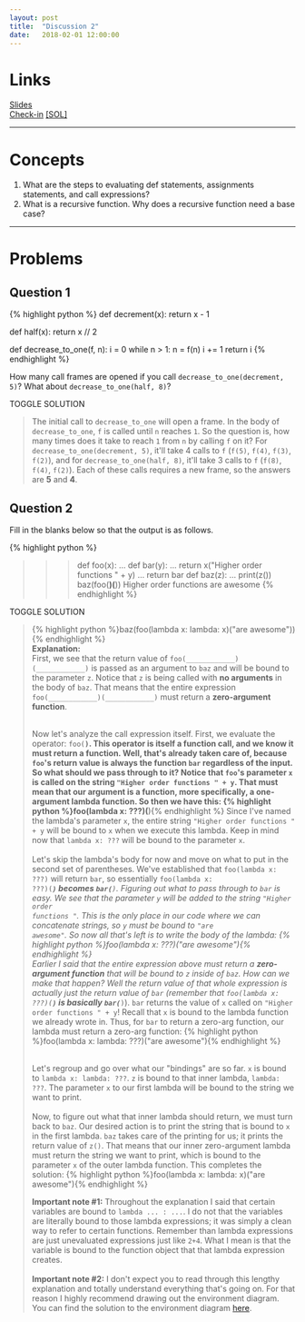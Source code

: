 ```yaml
---
layout: post
title:  "Discussion 2"
date:   2018-02-01 12:00:00
---
```


# Links  
[Slides][slides]   
[Check-in][checkin] [[SOL]][checkin-sol]

[slides]: https://docs.google.com/presentation/d/1I-ERZ-VihvIs80_Oj3KUmeSTkzeDU7d1yjPt91yBAJw/edit?usp=sharing
[checkin]: https://docs.google.com/document/d/1oPOlpvtMTdwcISWaRh0yeh7LxmFZXn8nAye637iioc8/edit?usp=sharing
[checkin-sol]: https://docs.google.com/document/d/1F0ASQXxrz_Lj58toF2WsZ38g727djuzvSXxye-CN1eg/edit?usp=sharing

---

# Concepts
1. What are the steps to evaluating def statements, assignments statements, and
call expressions?
2. What is a recursive function. Why does a recursive function need a base case?

--- 

# Problems  
  
## Question 1  

{% highlight python %}
def decrement(x):
    return x - 1

def half(x):
    return x // 2

def decrease_to_one(f, n):
    i = 0
    while n > 1:
        n = f(n)
        i += 1
    return i
{% endhighlight %}


How many call frames are opened if you call `decrease_to_one(decrement, 5)`? What about `decrease_to_one(half, 8)`?

<a class="btn btn-default solution-toggle-2">TOGGLE SOLUTION</a>

<blockquote class="solution-2">The initial call to <code>decrease_to_one</code> will open a frame. In the body of <code>decrease_to_one</code>, <code>f</code> is called until <code>n</code> reaches <code>1</code>. So the question is, how many times does it take to reach <code>1</code> from <code>n</code> by calling <code>f</code> on it? For <code>decrease_to_one(decrement, 5)</code>, it'll take 4 calls to <code>f</code> (<code>f(5)</code>, <code>f(4)</code>, <code>f(3)</code>, <code>f(2)</code>), and for <code>decrease_to_one(half, 8)</code>, it'll take 3 calls to <code>f</code> (<code>f(8)</code>, <code>f(4)</code>, <code>f(2)</code>). Each of these calls requires a new frame, so the answers are <b>5</b> and <b>4</b>.
</blockquote>

 
## Question 2  

Fill in the blanks below so that the output is as follows.

{% highlight python %}
>>> def foo(x):
...     def bar(y):
...         return x("Higher order functions " + y)
...     return bar
>>> def baz(z):
...     print(z())
>>> baz(foo(____________________)(____________________))
Higher order functions are awesome
{% endhighlight %}

<a class="btn btn-default solution-toggle">TOGGLE SOLUTION</a>

<blockquote class="solution">{% highlight python %}baz(foo(lambda x: lambda: x)("are awesome")){% endhighlight %}
<br/><b>Explanation:</b> <br/>First, we see that the return value of <code>foo(____________)(____________)</code> is passed as an argument to <code>baz</code> and will be bound to the parameter <code>z</code>. Notice that <code>z</code> is being called with <b>no arguments</b> in the body of <code>baz</code>. That means that the entire expression <code>foo(____________)(____________)</code> must return a <b>zero-argument function</b>. <br/><br/>

Now let's analyze the call expression itself. First, we evaluate the operator: <code>foo(____________)</code>. This operator is itself a function call, and we know it must return a function. Well, that's already taken care of, because <code>foo</code>'s return value is always the function <code>bar</code> regardless of the input. So what should we pass through to it? Notice that <code>foo</code>'s parameter <code>x</code> is called on the string <code>"Higher order functions " + y</code>. That must mean that our argument is a function, more specifically, a <b>one-argument lambda function</b>. So then we have this: 
{% highlight python %}foo(lambda x: ???)(____________){% endhighlight %}
Since I've named the lambda's parameter <code>x</code>, the entire string <code>"Higher order functions " + y</code> will be bound to <code>x</code> when we execute this lambda. Keep in mind now that <code>lambda x: ???</code> will be bound to the parameter <code>x</code>. 
<br/><br/>
Let's skip the lambda's body for now and move on what to put in the second set of parentheses. We've established that <code>foo(lambda x: ???)</code> will return <code>bar</code>, so essentially <code>foo(lambda x: ???)(____________)</code> becomes <code>bar(_________)</code>. Figuring out what to pass through to <code>bar</code> is easy. We see that the parameter <code>y</code> will be added to the string <code>"Higher order functions "</code>. This is the only place in our code where we can concatenate strings, so <code>y</code> must be bound to <code>"are awesome"</code>. So now all that's left is to write the body of the lambda: 
{% highlight python %}foo(lambda x: ???)("are awesome"){% endhighlight %}
<br/>
Earlier I said that the entire expression above must return a <b>zero-argument function</b> that will be bound to <code>z</code> inside of <code>baz</code>. How can we make that happen? Well the return value of that whole expression is actually just the return value of <code>bar</code> (remember that <code>foo(lambda x: ???)(____________)</code> is basically <code>bar(_________)</code>). <code>bar</code> returns the value of <code>x</code> called on <code>"Higher order functions " + y</code>! Recall that <code>x</code> is bound to the lambda function we already wrote in. Thus, for <code>bar</code> to return a zero-arg function, our lambda must return a zero-arg function:
{% highlight python %}foo(lambda x: lambda: ???)("are awesome"){% endhighlight %}

<br/>Let's regroup and go over what our "bindings" are so far. <code>x</code> is bound to <code>lambda x: lambda: ???</code>. <code>z</code> is bound to that inner lambda, <code>lambda: ???</code>. The parameter <code>x</code> to our first lambda will be bound to the string we want to print. <br/><br/>
Now, to figure out what that inner lambda should return, we must turn back to <code>baz</code>. Our desired action is to print the string that is bound to <code>x</code> in the first lambda. <code>baz</code> takes care of the printing for us; it prints the return value of <code>z()</code>. That means that our inner zero-argument lambda must return the string we want to print, which is bound to the parameter <code>x</code> of the outer lambda function. This completes the solution:
{% highlight python %}foo(lambda x: lambda: x)("are awesome"){% endhighlight %} <br/>

<b>Important note #1:</b> Throughout the explanation I said that certain variables are bound to <code>lambda ... : ...</code>. I do not that the variables are literally bound to those lambda expressions; it was simply a clean way to refer to certain functions. Remember than lambda expressions are just unevaluated expressions just like <code>2+4</code>. What I mean is that the variable is bound to the function object that that lambda expression creates. <br/><br/>
<b>Important note #2:</b> I don't expect you to read through this lengthy explanation and totally understand everything that's going on. For that reason I highly recommend drawing out the environment diagram. You can find the solution to the environment diagram <a href="http://pythontutor.com/composingprograms.html#code=def+foo(x%29%3A%0A++++def+bar(y%29%3A%0A++++++++return+x(%22It+is+unacceptable+that+%22+%2B+y%29%0A++++return+bar%0Adef+baz(z%29%3A%0A++++print(z(%29%29%0Abaz(foo(lambda+x%3A+lambda%3A+x%29(%22women+make+less+than+men%22%29%29&mode=display&origin=composingprograms.js&cumulative=true&py=3&rawInputLstJSON=%5B%5D&curInstr=19">here</a>.
</blockquote>

